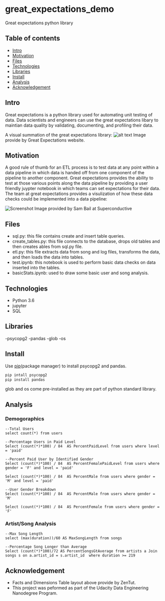 # great_expectations_demo
Great expectations python library


## Table of contents
* [Intro](#Intro)
* [Motivation](#Motivation)
* [Files](#Files)
* [Technologies](#Technologies)
* [Libraries](#Libraries)
* [Install](#Install)
* [Analysis](#Analysis)
* [Acknowledgement](#Acknowledgement)

## Intro
Great expectations is a python library used for automating unit testing of data.  Data scientists and engineers can use the great expectations libary to maintian data quality by validating, documenting, and profiling their data.  

A visual summation of the great expectations library:
![alt text](https://docs.greatexpectations.io/en/stable/_images/ge_overview.png)
Image provide by Great Expectations website. 



## Motivation
A good rule of thumb for an ETL process is to test data at any point within a data pipeline in which data is handed off from one component of the pipeline to another component. Great expectations provides the ability to test at those various points along the data pipeline by providing a user friendly juypter notebook in which teams can set expectations for their data.  The team at great expectations provides a visulization of how these data checks could be implemented into a data pipeline:

![Screenshot](![ge_data_checks](https://user-images.githubusercontent.com/12035590/117888338-878dc680-b277-11eb-9d62-386557a10ef9.png)
)
Image provided by Sam Bail at Superconductive


## Files
- sql.py: this file contains create and insert table queries.
- create_tables.py: this file connects to the database, drops old tables and then creates ables from sql.py file.
- etl.py: this file extracts data from song and log files, transforms the data, and then loads the data into tables.
- test.ipynb: this notebook is used to perform basic data checks on data inserted into the tables.
- basicStats.ipynb: used to draw some basic user and song analysis. 


## Technologies
- Python 3.6
- jupyter
- SQL

## Libraries 
-psycopg2
-pandas
-glob
-os

## Install
Use [pip](https://pip.pypa.io/en/stable/)(package manager) to install psycopg2 and pandas.

```bash
pip intall psycopg2
pip install pandas
```
glob and os come pre-installed as they are part of python standard library.


## Analysis 

### Demogoraphics
```
--Total Users
select count(*) from users

--Percentage Users in Paid Level
Select (count(*)*100) / 84  AS PercentPaidLevel from users where level = 'paid'

--Percent Paid User by Identified Gender
Select (count(*)*100) / 84  AS PercentFemalePaidLevel from users where gender = 'F' and level = 'paid'

Select (count(*)*100) / 84  AS PercentMale from users where gender = 'M' and level = 'paid'

--User Gender Breakdown
Select (count(*)*100) / 84  AS PercentMale from users where gender = 'M'

Select (count(*)*100) / 84  AS PercentFemale from users where gender = 'F'

```
### Artist/Song Analysis
```
--Max Song Length
select (max(duration))/60 AS MaxSongLength from songs 

--Percentage Song Longer than Average
Select (count(*)*100)/72 AS PercentSongsGtAverage from artists a Join songs s on a.artist_id = s.artist_id  where duration >= 219

```

## Acknowledgement
- Facts and Dimensions Table layout above provide by ZenTut.
- This project was peformed as part of the Udacity Data Engineering Nanodegree Program.
